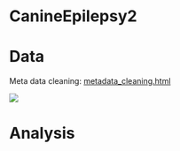 # CanineEpilepsy2

# Data

Meta data cleaning: [metadata_cleaning.html](http://htmlpreview.github.io/?https://github.com/Yixuan39/CanineEpilepsy2/blob/main/knit_html/metadata_cleaning.html) 

![](/Users/yixuanyang/Projects/Microbiome/CanineEpilepsy2/figures/abundance_phylum.jpg)

# Analysis


